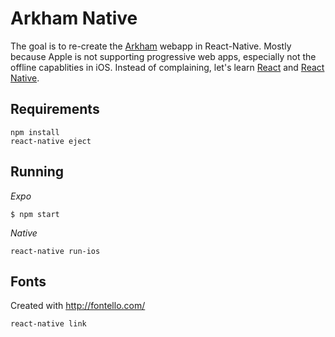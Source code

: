 # Arkham Native

The goal is to re-create the [Arkham](https://github.com/oschrenk/arkham) webapp in React-Native. Mostly because Apple is not supporting progressive web apps, especially not the offline capablities in iOS. Instead of complaining, let's learn [React](https://facebook.github.io/react/) and [React Native](https://facebook.github.io/react-native/).

## Requirements

```
npm install
react-native eject
```

## Running

*Expo*

```
$ npm start
```

*Native*

```
react-native run-ios
```

## Fonts

Created with http://fontello.com/

```
react-native link
```
